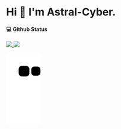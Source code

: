 # Hi 🥳 I'm Astral-Cyber.

#### 💻 Github Status
<a href="https://github.com/Astral-Cyber">
  <img height="180em" src="https://github-readme-stats.vercel.app/api?username=Astral-Cyber&theme=buefy&show_icons=true" />
 
  <img height="180em" src="https://github-readme-stats.vercel.app/api/top-langs/?username=Astral-Cyber&theme=buefy&layout=compact" />
</a>

![1](https://raw.githubusercontent.com/Astral-Cyber/Astral-Cyber/main/assets/github-contribution-grid-snake.svg)              
